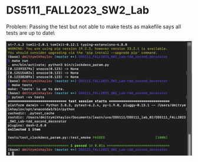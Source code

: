 # DS5111_FALL2023_SW2_Lab

Problem: Passing the test but not able to make tests as makefile says all tests are up to date\


![alt text](https://github.com/allaccountstaken/DS5111_FALL2023_SW2_Lab/blob/tdd_second_decorator/Screen%20Shot%202023-10-08%20at%203.51.39%20PM.png)
